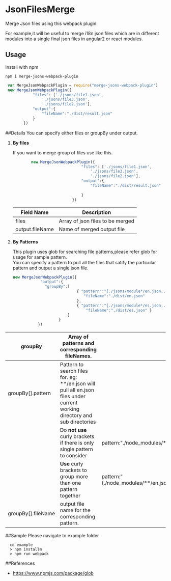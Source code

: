 # JsonFilesMerge

Merge Json files using this webpack plugin.

For example,it will be useful to
merge i18n json files which are in different modules into a single
final json files in angular2 or react modules.

 

 
## Usage

Install with npm

```
npm i merge-jsons-webpack-plugin
```

```javascript
 var MergeJsonWebpackPlugin = require("merge-jsons-webpack-plugin")
 new MergeJsonWebpackPlugin({
            "files": ['./jsons/file1.json',
                './jsons/file3.json',
                './jsons/file2.json'],
            "output":{
                "fileName":"./dist/result.json"
            }
        })
```

##Details
  You can specify either files or  groupBy under output.
  
  1. **By files**
  
       If you want to merge group of files use like this.
      
       ````javascript
               new MergeJsonWebpackPlugin({
                                     "files": ['./jsons/file1.json',
                                         './jsons/file3.json',
                                         './jsons/file2.json'],
                                     "output":{
                                         "fileName":"./dist/result.json"
                         
                                     }
                                 })
       ````
       
       | Field Name      | Description                      |
       |-----------------|----------------------------------|
       | files           | Array of json files to be merged |
       | output.fileName | Name of merged output file       |  
       
       
     
     
  2. **By Patterns** 
       
       This plugin uses glob for searching file patterns,please refer glob for usage for sample pattern.               
                  You can specify a pattern to pull all the files that satify the particular pattern and output a single json file.
                  
       ````javascript
       new MergeJsonWebpackPlugin({
                   "output":{
                     "groupBy":[
                                   { "pattern":"{./jsons/module*/en.json,./jsons/file1.json}", 
                                      "fileName":"./dist/en.json" 
                                   },
                                   { "pattern":"{./jsons/module*/es.json,./jsons/file2.json}", 
                                       "fileName":"./dist/es.json" }
                               ]        
                           }
                  })  
     ````
   
   
   | groupBy            | Array of patterns and corresponding fileNames.                                                                              |                                                                 |
   |--------------------|-----------------------------------------------------------------------------------------------------------------------------|-----------------------------------------------------------------|
   | groupBy[].pattern  | Pattern to search files for. eg: **/en.json will pull all en.json files under current working directory and sub directories |                                                                 |
   |                    | Do **not use** curly brackets if there is only single pattern to consider                                                   | pattern:"./node_modules/**/en.json"                             |
   |                    | **Use** curly brackets to group more than one pattern together                                                              | pattern:"{./node_modules/**/en.json,./src/assets/i18n/en.json}" |
   | groupBy[].fileName | output file name for the corresponding pattern.                                                                             |                                                                 |
 
      
##Sample
  Please navigate to example folder
 
 ```
   cd example
   > npm installm
   > npm run webpack

```

##References

 - https://www.npmjs.com/package/glob
